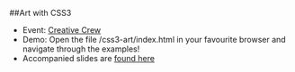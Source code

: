 ##Art with CSS3

- Event: [Creative Crew](http://www.creativecrew.org.sg/upcoming-meetings/cs6-is-almost-here-ready-for-it.html)
- Demo: Open the file /css3-art/index.html in your favourite browser and navigate through the examples!
- Accompanied slides are [found here](http://www.slideshare.net/sweska/creating-art-with-codes-css3)